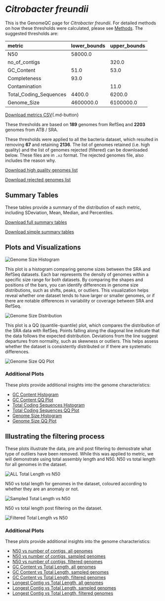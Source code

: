 # *Citrobacter freundii*

This is the GenomeQC page for *Citrobacter freundii*. For detailed methods on how these thresholds were calculated, please see [Methods](../../methods.md).
The suggested thresholds are: 

| metric                 | lower_bounds   | upper_bounds   |
|:-----------------------|:---------------|:---------------|
| N50                    | 58000.0        |                |
| no_of_contigs          |                | 320.0          |
| GC_Content             | 51.0           | 53.0           |
| Completeness           | 93.0           |                |
| Contamination          |                | 11.0           |
| Total_Coding_Sequences | 4400.0         | 6200.0         |
| Genome_Size            | 4600000.0      | 6100000.0      |

[Download metrics CSV](Citrobacter_freundii_metrics.csv){.md-button}


These thresholds are based on **189** genomes from RefSeq and **2203** genomes from ATB / SRA.

These thresholds were applied to all the bacteria dataset, which resulted in removing **67** and retaining **2136**.
The list of genomes retained (i.e. high quality) and the list of genomes rejected (filtered) can be downloaded below. These files are in `.xz` format. The rejected genomes file, also includes the reason why.

[Download high quality genomes list](Citrobacter_freundii_high_quality_genomes.csv.xz)


[Download rejected genomes list](Citrobacter_freundii_filtered_out_genomes.csv.xz)



## Summary Tables
These tables provide a summary of the distribution of each metric, including SDeviation, Mean, Median, and Percentiles.

[Download full summary tables](summary.csv)

[Download simple summary tables](selected_summary.csv)

## Plots and Visualizations

![Genome Size Histogram](Genome_Size_refseq_histogram_kde.png)

This plot is a histogram comparing genome sizes between the SRA and RefSeq datasets. Each bar represents the density of genomes within a specific size range for both datasets. By comparing the shapes and positions of the bars, you can identify differences in genome size distributions, such as shifts, peaks, or outliers. This visualization helps reveal whether one dataset tends to have larger or smaller genomes, or if there are notable differences in variability or coverage between SRA and RefSeq.

![Genome Size Distribution](Genome_Size_refseq_histogram_kde.png)

This plot is a QQ (quantile-quantile) plot, which compares the distribution of the SRA data with RefSeq. Points falling along the diagonal line indicate that the data follows the expected distribution. Deviations from the line suggest departures from normality, such as skewness or outliers. This helps assess whether the dataset is consistently distributed or if there are systematic differences.

![Genome Size QQ Plot](Genome_Size_refseq_qqplot.png)

### Additional Plots

These plots provide additional insights into the genome characteristics:

- [GC Content Histogram](GC_Content_refseq_histogram_kde.png)
- [GC Content QQ Plot](GC_Content_refseq_qqplot.png)
- [Total Coding Sequences Histogram](Total_Coding_Sequences_refseq_histogram_kde.png)
- [Total Coding Sequences QQ Plot](Total_Coding_Sequences_refseq_qqplot.png)
- [Genome Size Histogram](Genome_Size_refseq_histogram_kde.png)
- [Genome Size QQ Plot](Genome_Size_refseq_qqplot.png)
## Illustrating the filtering process
These plots illustrate the data, pre and post filtering to demostrate what type of outliers have been removed. While this was applied to metric, we will demonstrate using total assembly length and N50.
N50 vs total length for all genomes in the dataset.

![ALL Total Length vs N50](Citrobacter_freundii_all_total_length_N50.png)

N50 vs total length for genomes in the dataset, coloured according to whether they are an anomaly or not.

![Sampled Total Length vs N50](Citrobacter_freundii_sample_total_length_N50.png)

N50 vs total length post filtering on the dataset.

![Filtered Total Length vs N50](Citrobacter_freundii_filt_total_length_N50.png)

### Additional Plots

These plots provide additional insights into the genome characteristics:

- [N50 vs number of contigs, all genomes](Citrobacter_freundii_all_N50_number.png)
- [N50 vs number of contigs, sampled genomes](Citrobacter_freundii_sample_N50_number.png)
- [N50 vs number of contigs, filtered genomes](Citrobacter_freundii_filt_N50_number.png)
- [GC Content vs Total Length, all genomes](Citrobacter_freundii_all_total_length_GC_Content.png)
- [GC Content vs Total Length, sampled genomes](Citrobacter_freundii_sample_total_length_GC_Content.png)
- [GC Content vs Total Length, filtered genomes](Citrobacter_freundii_filt_total_length_GC_Content.png)
- [Longest Contig vs Total Length, all genomes](Citrobacter_freundii_all_total_length_longest.png)
- [Longest Contig vs Total Length, sampled genomes](Citrobacter_freundii_sample_total_length_longest.png)
- [Longest Contig vs Total Length, filtered genomes](Citrobacter_freundii_filt_total_length_longest.png)
